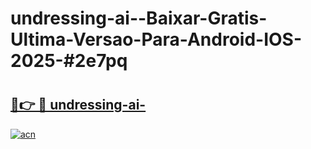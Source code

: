 # undressing-ai--Baixar-Gratis-Ultima-Versao-Para-Android-IOS-2025-#2e7pq

# <h2><a href="https://ainizakaria.my?title=undressing-ai-&ref=22M">🔗👉 🔴 undressing-ai-</a></h2>

[![acn](https://github.com/user-attachments/assets/0f9c940e-d8b0-45ae-aac7-cd30a18b3e1c)](https://ainizakaria.my?title=undressing-ai-&ref=22M)


